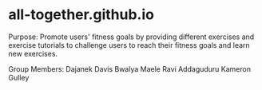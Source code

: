 # all-together.github.io
Purpose: Promote users' fitness goals by providing different exercises and exercise tutorials to challenge users to reach their fitness goals and learn new exercises.






Group Members: Dajanek Davis
               Bwalya Maele
               Ravi Addaguduru
               Kameron Gulley


